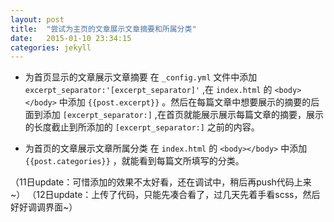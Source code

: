 ```yaml
---
layout: post
title:  "尝试为主页的文章展示文章摘要和所属分类"
date:   2015-01-10 23:34:15
categories: jekyll
---
```


* 为首页显示的文章展示文章摘要
在 `_config.yml` 文件中添加 `excerpt_separator:'[excerpt_separator]'` ,在 `index.html` 的 `<body></body>` 中添加 `{{post.excerpt}}` 。然后在每篇文章中想要展示的摘要的后面到添加 `[excerpt_separator:]` ,在首页就能展示展示每篇文章的摘要，展示的长度截止到所添加的 `[excerpt_separator:]` 之前的内容。

* 为首页的文章展示文章所属分类
在 `index.html` 的 `<body></body>` 中添加 `{{post.categories}}` ，就能看到每篇文所填写的分类。


（11日update：可惜添加的效果不太好看，还在调试中，稍后再push代码上来~）
（12日update：上传了代码，只能先凑合看了，过几天先着手看scss，然后好好调调界面~）